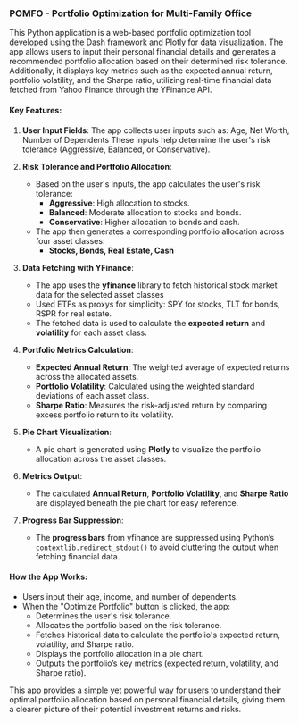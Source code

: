 ### POMFO - Portfolio Optimization for Multi-Family Office

This Python application is a web-based portfolio optimization tool developed using the Dash framework and Plotly for data visualization. The app allows users to input their personal financial details and generates a recommended portfolio allocation based on their determined risk tolerance. Additionally, it displays key metrics such as the expected annual return, portfolio volatility, and the Sharpe ratio, utilizing real-time financial data fetched from Yahoo Finance through the YFinance API.

#### Key Features:
1. **User Input Fields**:
   The app collects user inputs such as: Age, Net Worth, Number of Dependents
   These inputs help determine the user's risk tolerance (Aggressive, Balanced, or Conservative).

2. **Risk Tolerance and Portfolio Allocation**:
   - Based on the user's inputs, the app calculates the user's risk tolerance:
     - **Aggressive**: High allocation to stocks.
     - **Balanced**: Moderate allocation to stocks and bonds.
     - **Conservative**: Higher allocation to bonds and cash.
   - The app then generates a corresponding portfolio allocation across four asset classes:
     - **Stocks, Bonds, Real Estate, Cash**

3. **Data Fetching with YFinance**:
   - The app uses the **yfinance** library to fetch historical stock market data for the selected asset classes
   - Used ETFs as proxys for simplicity: SPY for stocks, TLT for bonds, RSPR for real estate.
   - The fetched data is used to calculate the **expected return** and **volatility** for each asset class.

4. **Portfolio Metrics Calculation**:
   - **Expected Annual Return**: The weighted average of expected returns across the allocated assets.
   - **Portfolio Volatility**: Calculated using the weighted standard deviations of each asset class.
   - **Sharpe Ratio**: Measures the risk-adjusted return by comparing excess portfolio return to its volatility.

5. **Pie Chart Visualization**:
   - A pie chart is generated using **Plotly** to visualize the portfolio allocation across the asset classes.

6. **Metrics Output**:
   - The calculated **Annual Return**, **Portfolio Volatility**, and **Sharpe Ratio** are displayed beneath the pie chart for easy reference.

7. **Progress Bar Suppression**:
   - The **progress bars** from yfinance are suppressed using Python’s `contextlib.redirect_stdout()` to avoid cluttering the output when fetching financial data.

#### How the App Works:
- Users input their age, income, and number of dependents.
- When the "Optimize Portfolio" button is clicked, the app:
   - Determines the user's risk tolerance.
   - Allocates the portfolio based on the risk tolerance.
   - Fetches historical data to calculate the portfolio's expected return, volatility, and Sharpe ratio.
   - Displays the portfolio allocation in a pie chart.
   - Outputs the portfolio’s key metrics (expected return, volatility, and Sharpe ratio).

This app provides a simple yet powerful way for users to understand their optimal portfolio allocation based on personal financial details, giving them a clearer picture of their potential investment returns and risks.

